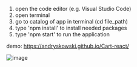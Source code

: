 1. open the code editor (e.g. Visual Studio Code)
2. open terminal
3. go to catalog of app in terminal (cd file_path)
4. type 'npm install' to install needed packages
5. type 'npm start' to run the application

demo: https://andryskowski.github.io/Cart-react/

![image](https://user-images.githubusercontent.com/52753339/155382937-e7de8681-68c1-4284-89b6-606fe56ed363.png)

